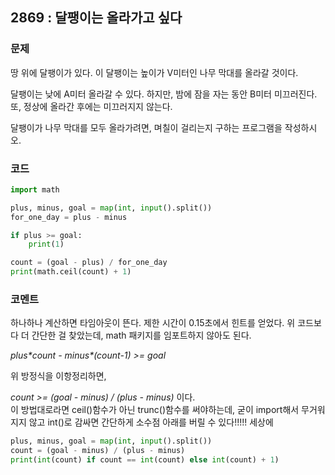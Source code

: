 ## 2869 : 달팽이는 올라가고 싶다
### 문제
땅 위에 달팽이가 있다. 이 달팽이는 높이가 V미터인 나무 막대를 올라갈 것이다.

달팽이는 낮에 A미터 올라갈 수 있다. 하지만, 밤에 잠을 자는 동안 B미터 미끄러진다. 또, 정상에 올라간 후에는 미끄러지지 않는다.

달팽이가 나무 막대를 모두 올라가려면, 며칠이 걸리는지 구하는 프로그램을 작성하시오.

### 코드
```python
import math

plus, minus, goal = map(int, input().split())
for_one_day = plus - minus

if plus >= goal:
    print(1)

count = (goal - plus) / for_one_day
print(math.ceil(count) + 1)
```
### 코멘트
하나하나 계산하면 타임아웃이 뜬다. 제한 시간이 0.15초에서 힌트를 얻었다.
위 코드보다 더 간단한 걸 찾았는데, math 패키지를 임포트하지 않아도 된다.

*plus\*count - minus\*(count-1) >= goal*

위 방정식을 이항정리하면, 

*count >= (goal - minus) / (plus - minus)* 이다. <br>
이 방법대로라면 ceil()함수가 아닌 trunc()함수를 써야하는데, 굳이 import해서 무거워지지 않고 int()로 감싸면 간단하게 소수점 아래를 버릴 수 있다!!!!! 세상에

```python
plus, minus, goal = map(int, input().split())
count = (goal - minus) / (plus - minus)
print(int(count) if count == int(count) else int(count) + 1)
```
